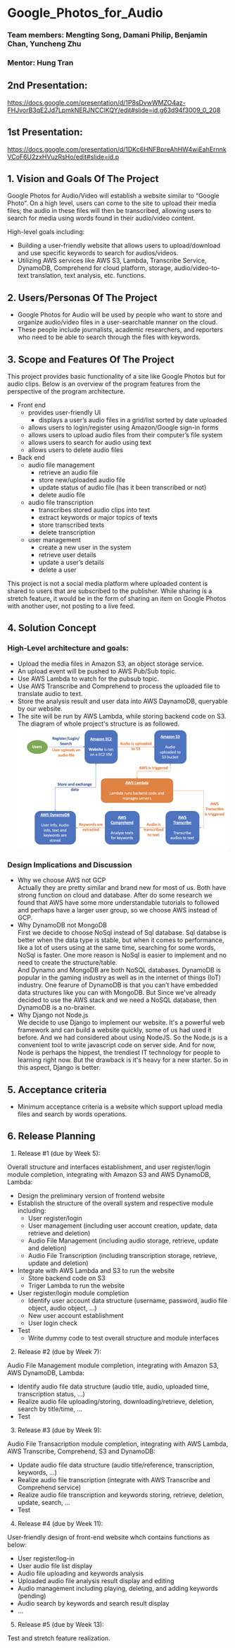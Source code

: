 # Google_Photos_for_Audio

### Team members: Mengting Song, Damani Philip, Benjamin Chan,  Yuncheng Zhu
### Mentor: Hung Tran

## 2nd Presentation:
https://docs.google.com/presentation/d/1P8sDvwWMZO4az-FHJvorB3qE2Jd7LpmkNERJNCClKQY/edit#slide=id.g63d94f3009_0_208

## 1st Presentation:
https://docs.google.com/presentation/d/1DKc6HNFBpreAhHW4wiEahErnnkVCoF6U2zxHVuzRsHo/edit#slide=id.p

## 1. Vision and Goals Of The Project
Google Photos for Audio/Video will establish a website similar to “Google Photo”. On a high level, users can come to the site to upload their media files; the audio in these files will then be transcribed, allowing users to search for media using words found in their audio/video content.

High-level goals including:
* Building a user-friendly website that allows users to upload/download and use specific keywords to search for audios/videos.
* Utilizing AWS services like AWS S3, Lambda, Transcribe Service, DynamoDB, Comprehend for cloud platform, storage, audio/video-to-text translation, text analysis, etc. functions.

## 2. Users/Personas Of The Project
* Google Photos for Audio will be used by people who want to store and organize audio/video files in a user-searchable manner on the cloud. 
* These people include journalists, academic researchers, and reporters who need to be able to search through the files with keywords.

## 3. Scope and Features Of The Project
This project provides basic functionality of a site like Google Photos but for audio clips. Below is an overview of the program features from the perspective of the program architecture.

- Front end
  - provides user-friendly UI
    - displays a user’s audio files in a grid/list sorted by date uploaded
  - allows users to login/register using Amazon/Google sign-in forms
  - allows users to upload audio files from their computer’s file system
  - allows users to search for audio using text
  - allows users to delete audio files
- Back end
  - audio file management
    - retrieve an audio file
    - store new/uploaded audio file
    - update status of audio file (has it been transcribed or not)
    - delete audio file
  - audio file transcription
    - transcribes stored audio clips into text
    - extract keywords or major topics of texts
    - store transcribed texts
    - delete transcription
  - user management
    - create a new user in the system
    - retrieve user details
    - update a user’s details
    - delete a user
    
This project is not a social media platform where uploaded content is shared to users that are subscribed to the publisher. While sharing is a stretch feature, it would be in the form of sharing an item on Google Photos with another user, not posting to a live feed. 

## 4. Solution Concept
### High-Level architecture and goals:
* Upload the media files in Amazon S3, an object storage service.
* An upload event will be pushed to AWS Pub/Sub topic.
* Use AWS Lambda to watch for the pubsub topic.
* Use AWS Transcribe and Comprehend to process the uploaded file to translate audio to text.
* Store the analysis result and user data into AWS DaynamoDB, queryable by our website.
* The site will be run by AWS Lambda, while storing backend code on S3.
The diagram of whole project's structure is as followed.
![Image text](https://github.com/BU-NU-CLOUD-F19/Google_Photos_for_Audio/blob/master/project_architecture.png)
### Design Implications and Discussion
* Why we choose AWS not GCP  
Actually they are pretty similar and brand new for most of us. Both have strong function on cloud and database. After do some research we found that AWS have some more understandable tutorials to followed and perhaps have a larger user group, so we choose AWS instead of GCP.
* Why DynamoDB not MongoDB  
First we decide to choose NoSql instead of Sql database. Sql databse is better when the data type is stable, but when it comes to performance, like a lot of users using at the same time, searching for some words, NoSql is faster. One more reason is NoSql is easier to implement and no need to create the structure/table.   
And Dynamo and MongoDB are both NoSQL databases. DynamoDB is popular in the gaming industry as well as in the internet of things (IoT) industry. One fearure of DynamoDB is that you can’t have embedded data structures like you can with MongoDB. But Since we've already decided to use the AWS stack and we need a NoSQL database, then DynamoDB is a no-brainer.
* Why Django not Node.js  
We decide to use Django to implement our website. It's a powerful web framework and can build a website quickly, some of us had used it before. And we had considered about using NodeJS. So the Node.js is a convenient tool to write javascript code on server side. And for now, Node is perhaps the hippest, the trendiest IT technology for people to learning right now. But the drawback is it's heavy for a new starter. So in this aspect, Django is better.
## 5. Acceptance criteria
* Minimum acceptance criteria is a website which support upload media files and search by words operations.

## 6. Release Planning
1. Release #1 (due by Week 5): 

Overall structure and interfaces establishment, and user register/login module completion, integrating with Amazon S3 and AWS DynamoDB, Lambda: 
* Design the preliminary version of frontend website
* Establish the structure of the overall system and respective module including:
  * User register/login
  * User management (including user account creation, update, data retrieve and deletion)
  * Audio File Management (including audio storage, retrieve, update and deletion)
  * Audio File Transcription (including transcription storage, retrieve, update and deletion)
* Integrate with AWS Lambda and S3 to run the website
  * Store backend code on S3
  * Triger Lambda to run the website
* User register/login module completion
  * Identify user account data structure (username, password, audio file object, audio object, ...)
  * New user account establishment
  * User login check
* Test
  * Write dummy code to test overall structure and module interfaces

2. Release #2 (due by Week 7): 

Audio File Management module completion, integrating with Amazon S3, AWS DynamoDB, Lambda:
* Identify audio file data structure (audio title, audio, uploaded time, transcription status, ...)
* Realize audio file uploading/storing, downloading/retrieve, deletion, search by title/time, ...
* Test

3. Release #3 (due by Week 9): 

Audio File Transacription module completion, integrating with AWS Lambda, AWS Transcribe, Comprehend, S3 and DynamoDB:
* Update audio file data structure (audio title/reference, transcription, keywords, ...) 
* Realize audio file transcription (integrate with AWS Transcribe and Comprehend service)
* Realize audio file transcription and keywords storing, retrieve, deletion, update, search, ...
* Test

4. Release #4 (due by Week 11): 

User-friendly design of front-end website whch contains functions as below:
* User register/log-in
* User audio file list display
* Audio file uploading and keywords analysis
* Uploaded audio file analysis result display and editing
* Audio management including playing, deleting, and adding keywords (pending)
* Audio search by keywords and search result display
* ...

5. Release #5 (due by Week 13): 

Test and stretch feature realization.
